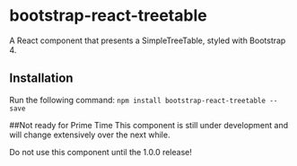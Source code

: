 # bootstrap-react-treetable
A React component that presents a SimpleTreeTable, styled with Bootstrap 4.

## Installation
Run the following command:
`npm install bootstrap-react-treetable --save`

##Not ready for Prime Time
This component is still under development and will change extensively over the next while.

Do not use this component until the 1.0.0 release!